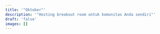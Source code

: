 ```yaml
---
title: '"Oktober"'
description: '"Hosting breakout room untuk komunitas Anda sendiri"'
draft: 'false'
images: []
---
```

